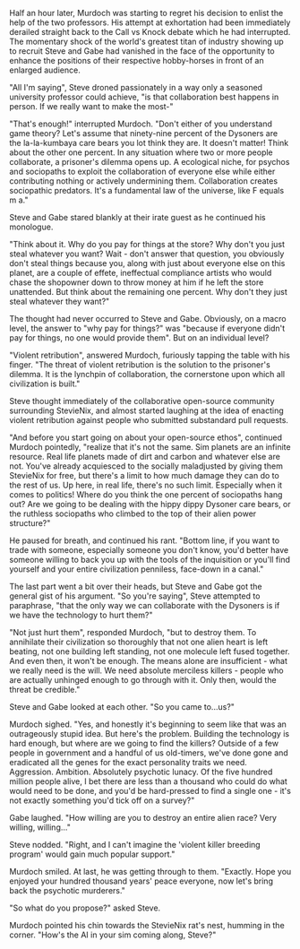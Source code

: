 Half an hour later, Murdoch was starting to regret his decision to enlist the help of the two professors. His attempt at exhortation had been immediately derailed straight back to the Call vs Knock debate which he had interrupted. The momentary shock of the world's greatest titan of industry showing up to recruit Steve and Gabe had vanished in the face of the opportunity to enhance the positions of their respective hobby-horses in front of an enlarged audience.

"All I'm saying", Steve droned passionately in a way only a seasoned university professor could achieve, "is that collaboration best happens in person. If we really want to make the most-"

"That's enough!" interrupted Murdoch. "Don't either of you understand game theory? Let's assume that ninety-nine percent of the Dysoners are the la-la-kumbaya care bears you lot think they are. It doesn't matter! Think about the other one percent. In any situation where two or more people collaborate, a prisoner's dilemma opens up. A ecological niche, for psychos and sociopaths to exploit the collaboration of everyone else while either contributing nothing or actively undermining them. Collaboration creates sociopathic predators. It's a fundamental law of the universe, like F equals m a."

Steve and Gabe stared blankly at their irate guest as he continued his monologue.

"Think about it. Why do you pay for things at the store? Why don't you just steal whatever you want? Wait - don't answer that question, you obviously don't steal things because you, along with just about everyone else on this planet, are a couple of effete, ineffectual compliance artists who would chase the shopowner down to throw money at him if he left the store unattended. But think about the remaining one percent. Why don't they just steal whatever they want?"

The thought had never occurred to Steve and Gabe. Obviously, on a macro level, the answer to "why pay for things?" was "because if everyone didn't pay for things, no one would provide them". But on an individual level?

"Violent retribution", answered Murdoch, furiously tapping the table with his finger. "The threat of violent retribution is the solution to the prisoner's dilemma. It is the lynchpin of collaboration, the cornerstone upon which all civilization is built."

Steve thought immediately of the collaborative open-source community surrounding StevieNix, and almost started laughing at the idea of enacting violent retribution against people who submitted substandard pull requests.

"And before you start going on about your open-source ethos", continued Murdoch pointedly, "realize that it's not the same. Sim planets are an infinite resource. Real life planets made of dirt and carbon and whatever else are not. You've already acquiesced to the socially maladjusted by giving them StevieNix for free, but there's a limit to how much damage they can do to the rest of us. Up here, in real life, there's no such limit. Especially when it comes to politics! Where do you think the one percent of sociopaths hang out? Are we going to be dealing with the hippy dippy Dysoner care bears, or the ruthless sociopaths who climbed to the top of their alien power structure?"

He paused for breath, and continued his rant. "Bottom line, if you want to trade with someone, especially someone you don't know, you'd better have someone willing to back you up with the tools of the inquisition or you'll find yourself and your entire civilization penniless, face-down in a canal."

The last part went a bit over their heads, but Steve and Gabe got the general gist of his argument. "So you're saying", Steve attempted to paraphrase, "that the only way we can collaborate with the Dysoners is if we have the technology to hurt them?"

"Not just hurt them", responded Murdoch, "but to destroy them. To annihilate their civilization so thoroughly that not one alien heart is left beating, not one building left standing, not one molecule left fused together. And even then, it won't be enough. The means alone are insufficient - what we really need is the will. We need absolute merciless killers - people who are actually unhinged enough to go through with it. Only then, would the threat be credible."

Steve and Gabe looked at each other. "So you came to...us?"

Murdoch sighed. "Yes, and honestly it's beginning to seem like that was an outrageously stupid idea. But here's the problem. Building the technology is hard enough, but where are we going to find the killers? Outside of a few people in government and a handful of us old-timers, we've done gone and eradicated all the genes for the exact personality traits we need. Aggression. Ambition. Absolutely psychotic lunacy. Of the five hundred million people alive, I bet there are less than a thousand who could do what would need to be done, and you'd be hard-pressed to find a single one - it's not exactly something you'd tick off on a survey?"

Gabe laughed. "How willing are you to destroy an entire alien race? Very willing, willing..."

Steve nodded. "Right, and I can't imagine the 'violent killer breeding program' would gain much popular support."

Murdoch smiled. At last, he was getting through to them. "Exactly. Hope you enjoyed your hundred thousand years' peace everyone, now let's bring back the psychotic murderers."

"So what do you propose?" asked Steve.

Murdoch pointed his chin towards the StevieNix rat's nest, humming in the corner. "How's the AI in your sim coming along, Steve?"
